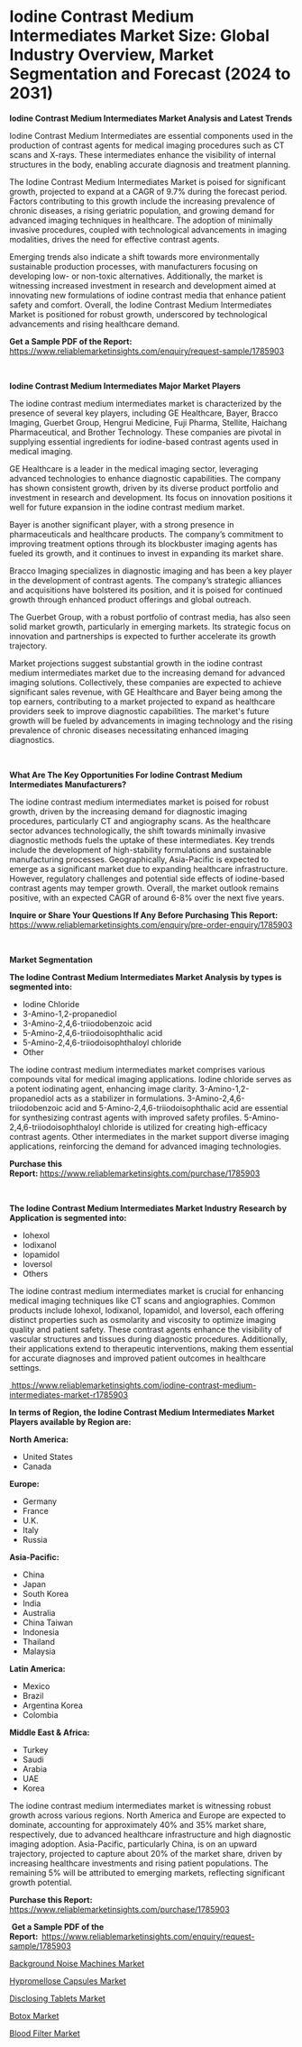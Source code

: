 <p><h1>Iodine Contrast Medium Intermediates Market Size: Global Industry Overview, Market Segmentation and Forecast (2024 to 2031)</h1></p><p><strong>Iodine Contrast Medium Intermediates Market Analysis and Latest Trends</strong></p>
<p><p>Iodine Contrast Medium Intermediates are essential components used in the production of contrast agents for medical imaging procedures such as CT scans and X-rays. These intermediates enhance the visibility of internal structures in the body, enabling accurate diagnosis and treatment planning.</p><p>The Iodine Contrast Medium Intermediates Market is poised for significant growth, projected to expand at a CAGR of 9.7% during the forecast period. Factors contributing to this growth include the increasing prevalence of chronic diseases, a rising geriatric population, and growing demand for advanced imaging techniques in healthcare. The adoption of minimally invasive procedures, coupled with technological advancements in imaging modalities, drives the need for effective contrast agents.</p><p>Emerging trends also indicate a shift towards more environmentally sustainable production processes, with manufacturers focusing on developing low- or non-toxic alternatives. Additionally, the market is witnessing increased investment in research and development aimed at innovating new formulations of iodine contrast media that enhance patient safety and comfort. Overall, the Iodine Contrast Medium Intermediates Market is positioned for robust growth, underscored by technological advancements and rising healthcare demand.</p></p>
<p><strong>Get a Sample PDF of the Report:&nbsp;</strong> <a href="https://www.reliablemarketinsights.com/enquiry/request-sample/1785903?utm_campaign=1288&utm_medium=2&utm_source=Github&utm_content=ia&utm_term=09102024&utm_id=iodine-contrast-medium-intermediates">https://www.reliablemarketinsights.com/enquiry/request-sample/1785903</a></p>
<p>&nbsp;</p>
<p><strong>Iodine Contrast Medium Intermediates Major Market Players</strong></p>
<p><p>The iodine contrast medium intermediates market is characterized by the presence of several key players, including GE Healthcare, Bayer, Bracco Imaging, Guerbet Group, Hengrui Medicine, Fuji Pharma, Stellite, Haichang Pharmaceutical, and Brother Technology. These companies are pivotal in supplying essential ingredients for iodine-based contrast agents used in medical imaging.</p><p>GE Healthcare is a leader in the medical imaging sector, leveraging advanced technologies to enhance diagnostic capabilities. The company has shown consistent growth, driven by its diverse product portfolio and investment in research and development. Its focus on innovation positions it well for future expansion in the iodine contrast medium market.</p><p>Bayer is another significant player, with a strong presence in pharmaceuticals and healthcare products. The company’s commitment to improving treatment options through its blockbuster imaging agents has fueled its growth, and it continues to invest in expanding its market share.</p><p>Bracco Imaging specializes in diagnostic imaging and has been a key player in the development of contrast agents. The company’s strategic alliances and acquisitions have bolstered its position, and it is poised for continued growth through enhanced product offerings and global outreach.</p><p>The Guerbet Group, with a robust portfolio of contrast media, has also seen solid market growth, particularly in emerging markets. Its strategic focus on innovation and partnerships is expected to further accelerate its growth trajectory.</p><p>Market projections suggest substantial growth in the iodine contrast medium intermediates market due to the increasing demand for advanced imaging solutions. Collectively, these companies are expected to achieve significant sales revenue, with GE Healthcare and Bayer being among the top earners, contributing to a market projected to expand as healthcare providers seek to improve diagnostic capabilities. The market's future growth will be fueled by advancements in imaging technology and the rising prevalence of chronic diseases necessitating enhanced imaging diagnostics.</p></p>
<p>&nbsp;</p>
<p><strong>What Are The Key Opportunities For Iodine Contrast Medium Intermediates Manufacturers?</strong></p>
<p><p>The iodine contrast medium intermediates market is poised for robust growth, driven by the increasing demand for diagnostic imaging procedures, particularly CT and angiography scans. As the healthcare sector advances technologically, the shift towards minimally invasive diagnostic methods fuels the uptake of these intermediates. Key trends include the development of high-stability formulations and sustainable manufacturing processes. Geographically, Asia-Pacific is expected to emerge as a significant market due to expanding healthcare infrastructure. However, regulatory challenges and potential side effects of iodine-based contrast agents may temper growth. Overall, the market outlook remains positive, with an expected CAGR of around 6-8% over the next five years.</p></p>
<p><strong>Inquire or Share Your Questions If Any Before Purchasing This Report:</strong> <a href="https://www.reliablemarketinsights.com/enquiry/pre-order-enquiry/1785903?utm_campaign=1288&utm_medium=2&utm_source=Github&utm_content=ia&utm_term=09102024&utm_id=iodine-contrast-medium-intermediates">https://www.reliablemarketinsights.com/enquiry/pre-order-enquiry/1785903</a></p>
<p>&nbsp;</p>
<p><strong>Market Segmentation</strong></p>
<p><strong>The Iodine Contrast Medium Intermediates Market Analysis by types is segmented into:</strong></p>
<p><ul><li>Iodine Chloride</li><li>3-Amino-1,2-propanediol</li><li>3-Amino-2,4,6-triiodobenzoic acid</li><li>5-Amino-2,4,6-triiodoisophthalic acid</li><li>5-Amino-2,4,6-triiodoisophthaloyl chloride</li><li>Other</li></ul></p>
<p><p>The iodine contrast medium intermediates market comprises various compounds vital for medical imaging applications. Iodine chloride serves as a potent iodinating agent, enhancing image clarity. 3-Amino-1,2-propanediol acts as a stabilizer in formulations. 3-Amino-2,4,6-triiodobenzoic acid and 5-Amino-2,4,6-triiodoisophthalic acid are essential for synthesizing contrast agents with improved safety profiles. 5-Amino-2,4,6-triiodoisophthaloyl chloride is utilized for creating high-efficacy contrast agents. Other intermediates in the market support diverse imaging applications, reinforcing the demand for advanced imaging technologies.</p></p>
<p><strong>Purchase this Report:&nbsp;</strong><a href="https://www.reliablemarketinsights.com/purchase/1785903?utm_campaign=1288&utm_medium=2&utm_source=Github&utm_content=ia&utm_term=09102024&utm_id=iodine-contrast-medium-intermediates">https://www.reliablemarketinsights.com/purchase/1785903</a></p>
<p>&nbsp;</p>
<p><strong>The Iodine Contrast Medium Intermediates Market Industry Research by Application is segmented into:</strong></p>
<p><ul><li>Iohexol</li><li>Iodixanol</li><li>Iopamidol</li><li>Ioversol</li><li>Others</li></ul></p>
<p><p>The iodine contrast medium intermediates market is crucial for enhancing medical imaging techniques like CT scans and angiographies. Common products include Iohexol, Iodixanol, Iopamidol, and Ioversol, each offering distinct properties such as osmolarity and viscosity to optimize imaging quality and patient safety. These contrast agents enhance the visibility of vascular structures and tissues during diagnostic procedures. Additionally, their applications extend to therapeutic interventions, making them essential for accurate diagnoses and improved patient outcomes in healthcare settings.</p></p>
<p><a href="https://www.reliablemarketinsights.com/iodine-contrast-medium-intermediates-market-r1785903?utm_campaign=1288&utm_medium=2&utm_source=Github&utm_content=ia&utm_term=09102024&utm_id=iodine-contrast-medium-intermediates">&nbsp;https://www.reliablemarketinsights.com/iodine-contrast-medium-intermediates-market-r1785903</a></p>
<p><strong>In terms of Region, the Iodine Contrast Medium Intermediates Market Players available by Region are:</strong></p>
<p>
    <p> <strong> North America: </strong>
        <ul>
            <li>United States</li>
            <li>Canada</li>
        </ul>
        </p> 
    <p> <strong> Europe: </strong>
        <ul>
            <li>Germany</li>
            <li>France</li>
            <li>U.K.</li>
            <li>Italy</li>
            <li>Russia</li>
        </ul>
        </p> 
    <p> <strong> Asia-Pacific: </strong>
        <ul>
            <li>China</li>
            <li>Japan</li>
            <li>South Korea</li>
            <li>India</li>
            <li>Australia</li>
            <li>China Taiwan</li>
            <li>Indonesia</li>
            <li>Thailand</li>
            <li>Malaysia</li>
        </ul>
        </p> 
    <p> <strong> Latin America: </strong>
        <ul>
            <li>Mexico</li>
            <li>Brazil</li>
            <li>Argentina Korea</li>
            <li>Colombia</li>
        </ul>
        </p> 
    <p> <strong> Middle East & Africa: </strong>
        <ul>
            <li>Turkey</li>
            <li>Saudi</li>
            <li>Arabia</li>
            <li>UAE</li>
            <li>Korea</li>
        </ul>
    </p>
    </p>
<p><p>The iodine contrast medium intermediates market is witnessing robust growth across various regions. North America and Europe are expected to dominate, accounting for approximately 40% and 35% market share, respectively, due to advanced healthcare infrastructure and high diagnostic imaging adoption. Asia-Pacific, particularly China, is on an upward trajectory, projected to capture about 20% of the market share, driven by increasing healthcare investments and rising patient populations. The remaining 5% will be attributed to emerging markets, reflecting significant growth potential.</p></p>
<p><strong>Purchase this Report: </strong><a href="https://www.reliablemarketinsights.com/purchase/1785903?utm_campaign=1288&utm_medium=2&utm_source=Github&utm_content=ia&utm_term=09102024&utm_id=iodine-contrast-medium-intermediates">https://www.reliablemarketinsights.com/purchase/1785903</a></p>
<p>&nbsp;<strong>Get a Sample PDF of the Report:&nbsp;&nbsp;</strong><a href="https://www.reliablemarketinsights.com/enquiry/request-sample/1785903?utm_campaign=1288&utm_medium=2&utm_source=Github&utm_content=ia&utm_term=09102024&utm_id=iodine-contrast-medium-intermediates">https://www.reliablemarketinsights.com/enquiry/request-sample/1785903</a></p>
<p><strong></strong></p>
<p><p><a href="https://www.linkedin.com/pulse/global-background-noise-machines-industry-research-report-wfuae?utm_campaign=1288&utm_medium=2&utm_source=Github&utm_content=ia&utm_term=09102024&utm_id=iodine-contrast-medium-intermediates">Background Noise Machines Market</a></p><p><a href="https://www.linkedin.com/pulse/disruption-innovation-hypromellose-capsules-industry-market-hr1xe?utm_campaign=1288&utm_medium=2&utm_source=Github&utm_content=ia&utm_term=09102024&utm_id=iodine-contrast-medium-intermediates">Hypromellose Capsules Market</a></p><p><a href="https://www.linkedin.com/pulse/disclosing-tablets-market-penetration-strategies-untapped-e1a3e?utm_campaign=1288&utm_medium=2&utm_source=Github&utm_content=ia&utm_term=09102024&utm_id=iodine-contrast-medium-intermediates">Disclosing Tablets Market</a></p><p><a href="https://www.linkedin.com/pulse/botox-market-revolution-size-share-emerging-trends-2024-ucece?utm_campaign=1288&utm_medium=2&utm_source=Github&utm_content=ia&utm_term=09102024&utm_id=iodine-contrast-medium-intermediates">Botox Market</a></p><p><a href="https://www.linkedin.com/pulse/blood-filter-market-forecast-global-trends-analysis-from-2024-9i4yc?utm_campaign=1288&utm_medium=2&utm_source=Github&utm_content=ia&utm_term=09102024&utm_id=iodine-contrast-medium-intermediates">Blood Filter Market</a></p></p>